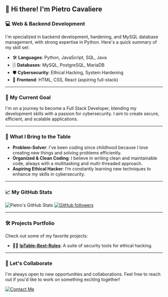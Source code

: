 ## 👋 Hi there! I'm **Pietro Cavaliere**


### 💻 **Web & Backend Development**

I'm specialized in backend development, hardening, and MySQL database management, with strong expertise in Python. Here's a quick summary of my skill set:

- 🛠️ **Languages**: Python, JavaScript, SQL, Java
- 🗄️ **Databases**: MySQL, PostgreSQL, MariaDB
- 🛡️ **Cybersecurity**: Ethical Hacking, System Hardening
- 🎨 **Frontend**: HTML, CSS, React (aspiring full-stack)

---

### 🚀 **My Current Goal**

I'm on a journey to become a Full Stack Developer, blending my development skills with a passion for cybersecurity. I aim to create secure, efficient, and scalable applications.

---

### 🌟 **What I Bring to the Table**

- **Problem-Solver**: I've been coding since childhood because I love creating new things and solving problems efficiently.
- **Organized & Clean Coding**: I believe in writing clean and maintainable code, always with a multitasking and multi-threaded approach.
- **Aspiring Ethical Hacker**: I’m constantly learning new techniques to enhance my skills in cybersecurity.

---

### 📈 **My GitHub Stats**

![Pietro's GitHub Stats](https://github-readme-stats.vercel.app/api?username=PietroCavaliere&show_icons=true&theme=radical)
[![GitHub followers](https://img.shields.io/github/followers/PietroCavaliere?label=Follow%20me%21&style=for-the-badge)](https://github.com/PietroCavaliere)

---

### 🛠️ **Projects Portfolio**

Check out some of my favorite projects:

- 🕵️‍♂️ [**IpTable-Best-Rules**](https://github.com/PietroCavaliere/Iptables-Best-Rules): A suite of security tools for ethical hacking.

---

### 🎯 **Let's Collaborate**

I'm always open to new opportunities and collaborations. Feel free to reach out if you'd like to work on something exciting together!

[![Contact Me](https://img.shields.io/badge/Contact%20Me-Email-red?style=for-the-badge)](mailto:pietrocav05@gmail.com)
<!---
PietroCavaliere/PietroCavaliere is a ✨ special ✨ repository because its README.md (this file) appears on your GitHub profile.
You can click the Preview link to take a look at your changes.
--->
